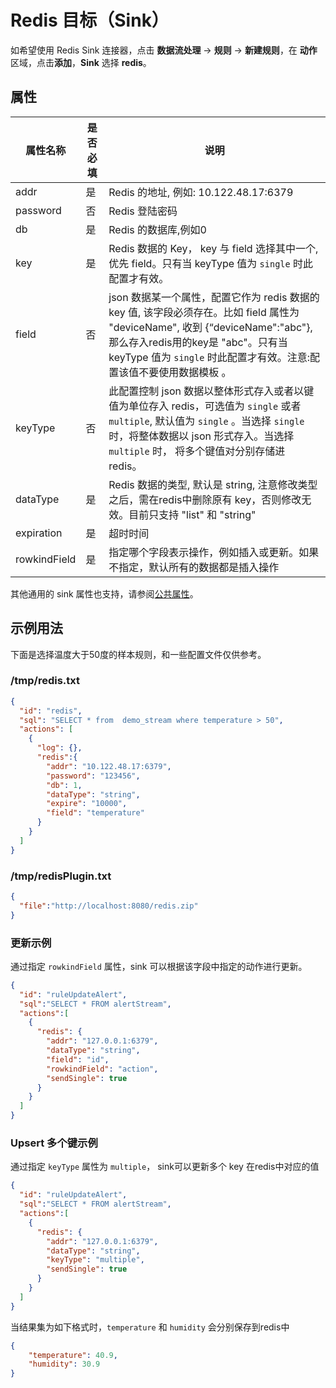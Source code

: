 # Redis 目标（Sink）


如希望使用 Redis Sink 连接器，点击 **数据流处理** -> **规则** -> **新建规则**，在 **动作** 区域，点击**添加**，**Sink** 选择 **redis**。
## 属性

| 属性名称         | 是否必填 | 说明                                                                                                                                                                        |
|--------------|------|---------------------------------------------------------------------------------------------------------------------------------------------------------------------------|
| addr         | 是    | Redis 的地址, 例如: 10.122.48.17:6379                                                                                                                                          |
| password     | 否    | Redis 登陆密码                                                                                                                                                                |
| db           | 是    | Redis 的数据库,例如0                                                                                                                                                            |
| key          | 是    | Redis 数据的 Key， key 与 field 选择其中一个, 优先 field。只有当 keyType 值为 ``single`` 时此配置才有效。                                                                                            |
| field        | 否    | json 数据某一个属性，配置它作为 redis 数据的 key 值, 该字段必须存在。比如 field 属性为 "deviceName", 收到 {“deviceName":"abc"}, 那么存入redis用的key是 "abc"。只有当 keyType 值为 ``single`` 时此配置才有效。注意:配置该值不要使用数据模板 。 |
| keyType      | 否    | 此配置控制 json 数据以整体形式存入或者以键值为单位存入 redis，可选值为 ``single`` 或者 ``multiple``, 默认值为 ``single`` 。当选择 ``single`` 时，将整体数据以 json 形式存入。当选择 ``multiple`` 时， 将多个键值对分别存储进 redis。           |
| dataType     | 是    | Redis 数据的类型, 默认是 string, 注意修改类型之后，需在redis中删除原有 key，否则修改无效。目前只支持 "list" 和 "string"                                                                                         |
| expiration   | 是    | 超时时间                                                                                                                                                                      |
| rowkindField | 是    | 指定哪个字段表示操作，例如插入或更新。如果不指定，默认所有的数据都是插入操作                                                                                                                                    |
其他通用的 sink 属性也支持，请参阅[公共属性](../overview.md#公共属性)。

## 示例用法

下面是选择温度大于50度的样本规则，和一些配置文件仅供参考。

### /tmp/redis.txt
```json
{
  "id": "redis",
  "sql": "SELECT * from  demo_stream where temperature > 50",
  "actions": [
    {
      "log": {},
      "redis":{
        "addr": "10.122.48.17:6379",
        "password": "123456",
        "db": 1,
        "dataType": "string",
        "expire": "10000",
        "field": "temperature"
      }
    }
  ]
}
```
### /tmp/redisPlugin.txt
```json
{
  "file":"http://localhost:8080/redis.zip"
}
```

### 更新示例

通过指定 `rowkindField` 属性，sink 可以根据该字段中指定的动作进行更新。

```json
{
  "id": "ruleUpdateAlert",
  "sql":"SELECT * FROM alertStream",
  "actions":[
    {
      "redis": {
        "addr": "127.0.0.1:6379",
        "dataType": "string",
        "field": "id",
        "rowkindField": "action",
        "sendSingle": true
      }
    }
  ]
}
```

### Upsert 多个键示例

通过指定 ``keyType`` 属性为 ``multiple``， sink可以更新多个 key 在redis中对应的值

```json
{
  "id": "ruleUpdateAlert",
  "sql":"SELECT * FROM alertStream",
  "actions":[
    {
      "redis": {
        "addr": "127.0.0.1:6379",
        "dataType": "string",
        "keyType": "multiple",
        "sendSingle": true
      }
    }
  ]
}
```

当结果集为如下格式时，``temperature`` 和 ``humidity`` 会分别保存到redis中

```json
{
    "temperature": 40.9,
    "humidity": 30.9
}
```
